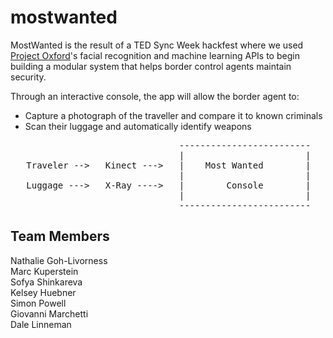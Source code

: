 # mostwanted
MostWanted is the result of a TED Sync Week hackfest where we used <a target="_blank" href="https://www.projectoxford.ai/">Project Oxford</a>'s facial recognition and machine learning APIs to begin building a modular system that helps border control agents maintain security. 
<p>
Through an interactive console, the app will allow the border agent to:
<ul>
<li>Capture a photograph of the traveller and compare it to known criminals
<li>Scan their luggage and automatically identify weapons
</ul>

<p>
<pre>
                                -------------------------
                                |                       |	
   Traveler -->   Kinect --->   |    Most Wanted        |   <----- Oxford Similar Face API      <---- FBI Most Wanted
                                |                       |
   Luggage --->   X-Ray ---->   |        Console        |   <----- Weapon Detection Web Service <---- Azure ML
                                |                       |					
                                -------------------------
</pre>

<h2>Team Members</h2>
Nathalie Goh-Livorness<br>
Marc Kuperstein<br>
Sofya Shinkareva<br>
Kelsey Huebner<br>
Simon Powell<br>
Giovanni Marchetti<br>
Dale Linneman<br>



